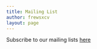 ```yaml
---
title: Mailing List
author: frewsxcv
layout: page
---
```

Subscribe to our mailing lists [here][1]

 [1]: http://lists.cplug.org/mailman/listinfo